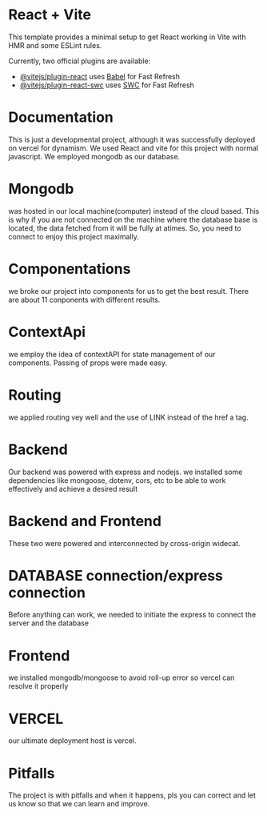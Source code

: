 # React + Vite

This template provides a minimal setup to get React working in Vite with HMR and some ESLint rules.

Currently, two official plugins are available:

- [@vitejs/plugin-react](https://github.com/vitejs/vite-plugin-react/blob/main/packages/plugin-react/README.md) uses [Babel](https://babeljs.io/) for Fast Refresh
- [@vitejs/plugin-react-swc](https://github.com/vitejs/vite-plugin-react-swc) uses [SWC](https://swc.rs/) for Fast Refresh

# Documentation

This is just a developmental project, although it was successfully deployed on vercel for dynamism. We used React and vite for this project with normal javascript. We employed mongodb as our database. 
# Mongodb 
was hosted in our local machine(computer) instead of the cloud based. This is why if you are not connected on the machine where the database base is located, the data fetched from it will be fully at atimes. So, you need to connect to enjoy this project maximally.
# Componentations
we broke our project into components for us to get the best result. There are about 11 conponents with different results.
# ContextApi
we employ the idea of contextAPI for state management of our components. Passing of props were made easy.
# Routing
we applied routing vey well and the use of LINK instead of the href a tag.
# Backend
Our backend was powered with express and nodejs. we installed some dependencies like mongoose, dotenv, cors, etc to be able to work effectively and achieve a desired result
# Backend and Frontend
These two were powered and interconnected by cross-origin widecat.

# DATABASE connection/express connection
Before anything can work, we needed to initiate the express to connect the server and the database
# Frontend
we installed mongodb/mongoose to avoid roll-up error so vercel can resolve it properly
# VERCEL
our ultimate deployment host is vercel.
# Pitfalls
The project is with pitfalls and when it happens, pls you can correct and let us know so that we can learn and improve.
